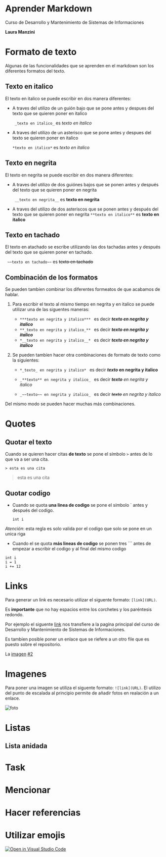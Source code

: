 
# Aprender Markdown
Curso de Desarrollo y Mantenimiento de Sistemas de Informaciones

**Laura Manzini**



# Formato de texto
Algunas de las funcionalidades que se aprenden en el markdown son los diferentes formatos del texto.

## Texto en italico
El texto en italico se puede escribir en dos manera diferentes:

* A traves del utilizo de un guión bajo que se pone antes y despues del texto que se quieren  poner en italico

    ` _texto en italico_` es _texto en italico_

* A traves del utilizo de un asterisco que se pone antes y despues del texto se quieren  poner en italico

    ` *texto en italico* ` es *texto en italico*

## Texto en negrita
El texto en negrita se puede escribir en dos manera diferentes:

* A traves del utilizo de dos guiónes bajos que se ponen antes y después del texto que se quieren poner en negrita
    
    ` __texto en negrita__` es __texto en negrita__

* A traves del utilizo de dos asteriscos que se ponen antes y después del texto que se quieren poner en negrita
` **texto en italico** ` es **texto en italico** 

## Texto en tachado
El texto en atachado se escribe utilizando las dos tachadas antes y después del texto que se quieren poner en tachado.

`  ~~texto en tachado~~ ` es   ~~texto en tachado~~

## Combinación de los formatos
Se pueden tambíen combinar los diferentes formeatos de que acabamos de hablar.

1. Para escribir el texto al mismo tiempo en negrita y en italico se puede utilizar una de las siguentes maneras:
    -  `***texto en negrita y italico*** ` es decir ***texto en negrita y italico***
    - `**_texto en negrita y italico_** ` es decir **_texto en negrita y italico_** 
    - `*__texto en negrita y italico__* ` es decir *__texto en negrita y italico__* 

2. Se pueden tambíen hacer otra combinaciones de formato de texto como la siguientes:
    - `*_texto_ en negrita y italico* ` es decir **_texto_ en negrita y italico**

    - `_**texto** en negrita y italico_ ` es decir _**texto** en negrita y italico_ 

    - `_~~texto~~ en negrita y italico_ ` es decir _~~texto~~ en negrita y italico_ 
 
 Del mismo modo se pueden hacer muchas más combinaciones.

# Quotes
## Quotar el texto
Cuando se quieren hacer citas **de texto** se pone el símbolo `>` antes de lo que va a ser una cita.

`> esta es una cita`
 > esta es una cita


## Quotar codigo

-  Cuando se quota **una linea de codigo** se pone el símbolo ` antes y después del codigo.

    `int i`


 *Atención*: esta regla es solo valida por el codigo que solo se pone en un unica riga

- Cuando el se quota **más lineas de codigo** se ponen tres ``` antes de empezar a escribir el codigo y al final del mismo codigo

```
int i 
i = 1
i += 12
```
  
# Links
Para generar un link es necesario utilizar el siguente formato: `[link](URL)`.

 Es **importante** que no hay espacios entre los corchetes y los paréntesis redondo.

Por ejemplo el siguente [link](https://ull-esit-dmsi-1920.github.io/) nos transfiere a la pagína principal del curso de Desarrollo y Mantenimiento de Sistemas de Informaciones.

Es tambíen posible poner un enlace que se riefere a un otro file que es puesto sobre el repositorio.

La [imagen](markdown-lauramanzini/pexels-lisa-fotios-1412146.jpg ) [#2](https://github.com/ULL-ESIT-DMSI-1920/markdown-lauramanzini/issues/2)

# Imagenes
Para poner una imagen se utiliza el siguente formato: `![link](URL)`.
El utilizo del punto de escalada al principio  permite de añadir fotos en realación a un enlace.

![foto](https://i1.wp.com/mochileroviajando.com/wp-content/uploads/2017/07/lavanda-francia4.jpg?resize=902%2C569&ssl=1)

# Listas

## Lista anidada



# Task

# Mencionar 

# Hacer referencias

# Utilizar emojis



[![Open in Visual Studio Code](https://classroom.github.com/assets/open-in-vscode-f059dc9a6f8d3a56e377f745f24479a46679e63a5d9fe6f495e02850cd0d8118.svg)](https://classroom.github.com/online_ide?assignment_repo_id=5793195&assignment_repo_type=AssignmentRepo)